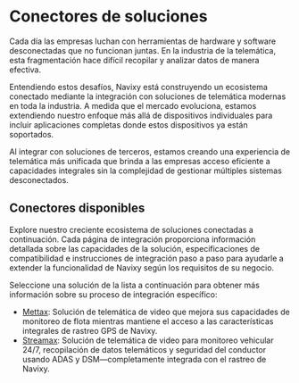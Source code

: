 # Conectores de soluciones

Cada día las empresas luchan con herramientas de hardware y software desconectadas que no funcionan juntas. En la industria de la telemática, esta fragmentación hace difícil recopilar y analizar datos de manera efectiva.

Entendiendo estos desafíos, Navixy está construyendo un ecosistema conectado mediante la integración con soluciones de telemática modernas en toda la industria. A medida que el mercado evoluciona, estamos extendiendo nuestro enfoque más allá de dispositivos individuales para incluir aplicaciones completas donde estos dispositivos ya están soportados.

Al integrar con soluciones de terceros, estamos creando una experiencia de telemática más unificada que brinda a las empresas acceso eficiente a capacidades integrales sin la complejidad de gestionar múltiples sistemas desconectados.

## Conectores disponibles

Explore nuestro creciente ecosistema de soluciones conectadas a continuación. Cada página de integración proporciona información detallada sobre las capacidades de la solución, especificaciones de compatibilidad e instrucciones de integración paso a paso para ayudarle a extender la funcionalidad de Navixy según los requisitos de su negocio.

Seleccione una solución de la lista a continuación para obtener más información sobre su proceso de integración específico:

* [Mettax](../../../wiki/pages/createpage.action): Solución de telemática de video que mejora sus capacidades de monitoreo de flota mientras mantiene el acceso a las características integrales de rastreo GPS de Navixy.
* [Streamax](https://squaregps.atlassian.net/wiki/spaces/USERDOCSOLD/pages/3358392329/Streamax+integration+for+video+telematics?atlOrigin=eyJpIjoiZGEwZDYwNTgwZDhhNGRjNzlmMmYxZjJiZTE3M2Y0ZGQiLCJwIjoiYyJ9): Solución de telemática de video para monitoreo vehicular 24/7, recopilación de datos telemáticos y seguridad del conductor usando ADAS y DSM—completamente integrada con el rastreo de Navixy.
